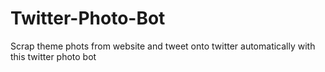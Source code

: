 # Twitter-Photo-Bot
Scrap theme phots from website and tweet onto twitter automatically with this twitter photo bot
